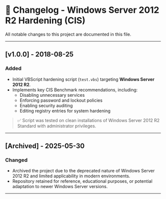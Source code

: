 # 📜 Changelog - Windows Server 2012 R2 Hardening (CIS)

All notable changes to this project are documented in this file.

---

## [v1.0.0] - 2018-08-25

### Added

- Initial VBScript hardening script (`test.vbs`) targeting **Windows Server 2012 R2**.
- Implements key CIS Benchmark recommendations, including:
  - Disabling unnecessary services
  - Enforcing password and lockout policies
  - Enabling security auditing
  - Editing registry entries for system hardening

> ✅ Script was tested on clean installations of Windows Server 2012 R2 Standard with administrator privileges.

---

## [Archived] - 2025-05-30

### Changed

- Archived the project due to the deprecated nature of Windows Server 2012 R2 and limited applicability in modern environments.
- Repository retained for reference, educational purposes, or potential adaptation to newer Windows Server versions.

---
